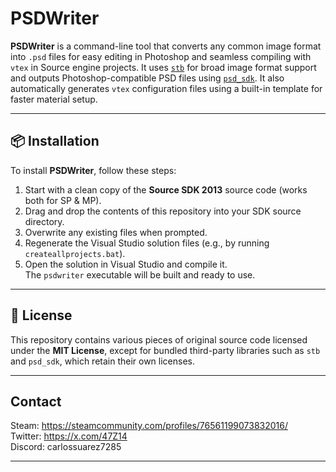 # PSDWriter

**PSDWriter** is a command-line tool that converts any common image format into `.psd` files for easy editing in Photoshop and seamless compiling with `vtex` in Source engine projects. It uses [`stb`](https://github.com/nothings/stb) for broad image format support and outputs Photoshop-compatible PSD files using [`psd_sdk`](https://github.com/MolecularMatters/psd_sdk).  It also automatically generates `vtex` configuration files using a built-in template for faster material setup.

---

## 📦 Installation

To install **PSDWriter**, follow these steps:

1. Start with a clean copy of the **Source SDK 2013** source code (works both for SP & MP).
2. Drag and drop the contents of this repository into your SDK source directory.
3. Overwrite any existing files when prompted.
4. Regenerate the Visual Studio solution files (e.g., by running `createallprojects.bat`).
5. Open the solution in Visual Studio and compile it.  
   The `psdwriter` executable will be built and ready to use.

---

## 📄 License

This repository contains various pieces of original source code licensed under the **MIT License**, except for bundled third-party libraries such as `stb` and `psd_sdk`, which retain their own licenses.

---

## Contact

Steam: https://steamcommunity.com/profiles/76561199073832016/  
Twitter: https://x.com/47Z14  
Discord: carlossuarez7285  

---
